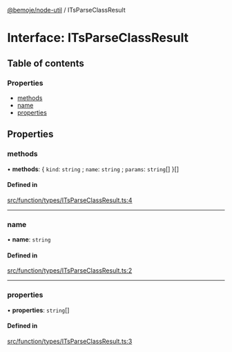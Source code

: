 [@bemoje/node-util](/docs/index.md) / ITsParseClassResult

# Interface: ITsParseClassResult

## Table of contents

### Properties

- [methods](/docs/interfaces/ITsParseClassResult.md#methods)
- [name](/docs/interfaces/ITsParseClassResult.md#name)
- [properties](/docs/interfaces/ITsParseClassResult.md#properties)

## Properties

### methods

• **methods**: { `kind`: `string` ; `name`: `string` ; `params`: `string`[]  }[]

#### Defined in

[src/function/types/ITsParseClassResult.ts:4](https://github.com/bemoje/bemoje-node-util/blob/3683199/src/function/types/ITsParseClassResult.ts#L4)

___

### name

• **name**: `string`

#### Defined in

[src/function/types/ITsParseClassResult.ts:2](https://github.com/bemoje/bemoje-node-util/blob/3683199/src/function/types/ITsParseClassResult.ts#L2)

___

### properties

• **properties**: `string`[]

#### Defined in

[src/function/types/ITsParseClassResult.ts:3](https://github.com/bemoje/bemoje-node-util/blob/3683199/src/function/types/ITsParseClassResult.ts#L3)
